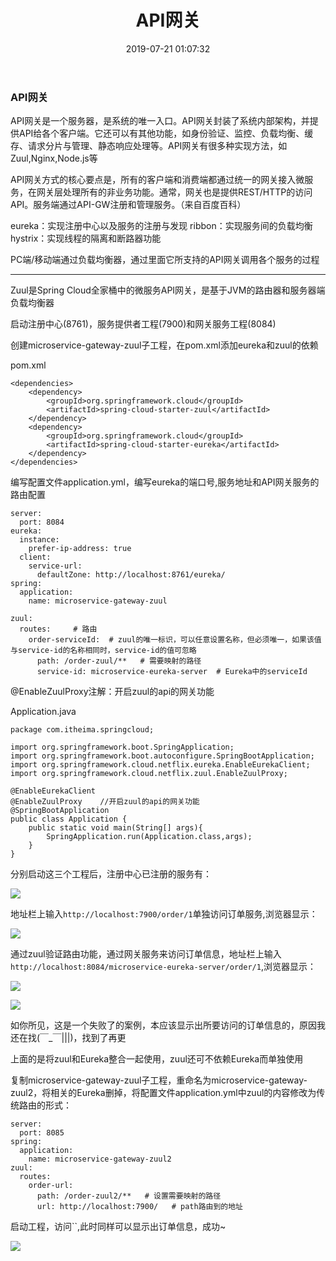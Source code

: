 ﻿---
title: API网关
categories: 微服务架构
date: 2019-07-21 01:07:32
tags:
  - 微服务架构
---

### API网关

API网关是一个服务器，是系统的唯一入口。API网关封装了系统内部架构，并提供API给各个客户端。它还可以有其他功能，如身份验证、监控、负载均衡、缓存、请求分片与管理、静态响应处理等。API网关有很多种实现方法，如Zuul,Nginx,Node.js等

API网关方式的核心要点是，所有的客户端和消费端都通过统一的网关接入微服务，在网关层处理所有的非业务功能。通常，网关也是提供REST/HTTP的访问API。服务端通过API-GW注册和管理服务。（来自百度百科）

eureka：实现注册中心以及服务的注册与发现
ribbon：实现服务间的负载均衡
hystrix：实现线程的隔离和断路器功能

PC端/移动端通过负载均衡器，通过里面它所支持的API网关调用各个服务的过程

---

Zuul是Spring Cloud全家桶中的微服务API网关，是基于JVM的路由器和服务器端负载均衡器

启动注册中心(8761)，服务提供者工程(7900)和网关服务工程(8084)

创建microservice-gateway-zuul子工程，在pom.xml添加eureka和zuul的依赖

pom.xml
```
<dependencies>
    <dependency>
        <groupId>org.springframework.cloud</groupId>
        <artifactId>spring-cloud-starter-zuul</artifactId>
    </dependency>
    <dependency>
        <groupId>org.springframework.cloud</groupId>
        <artifactId>spring-cloud-starter-eureka</artifactId>
    </dependency>
</dependencies>
```

编写配置文件application.yml，编写eureka的端口号,服务地址和API网关服务的路由配置
```
server:
  port: 8084
eureka:
  instance:
    prefer-ip-address: true
  client:
    service-url:
      defaultZone: http://localhost:8761/eureka/
spring:
  application:
    name: microservice-gateway-zuul

zuul:
  routes:     # 路由
    order-serviceId:  # zuul的唯一标识，可以任意设置名称，但必须唯一，如果该值与service-id的名称相同时，service-id的值可忽略
      path: /order-zuul/**   # 需要映射的路径
      service-id: microservice-eureka-server  # Eureka中的serviceId
```

@EnableZuulProxy注解：开启zuul的api的网关功能

Application.java
```
package com.itheima.springcloud;

import org.springframework.boot.SpringApplication;
import org.springframework.boot.autoconfigure.SpringBootApplication;
import org.springframework.cloud.netflix.eureka.EnableEurekaClient;
import org.springframework.cloud.netflix.zuul.EnableZuulProxy;

@EnableEurekaClient
@EnableZuulProxy    //开启zuul的api的网关功能
@SpringBootApplication
public class Application {
    public static void main(String[] args){
        SpringApplication.run(Application.class,args);
    }
}
```

分别启动这三个工程后，注册中心已注册的服务有：

![](http://chenchen7.oss-cn-shanghai.aliyuncs.com/20190720225812.PNG)

地址栏上输入`http://localhost:7900/order/1`单独访问订单服务,浏览器显示：

![](http://chenchen7.oss-cn-shanghai.aliyuncs.com/20190720225827.PNG)

通过zuul验证路由功能，通过网关服务来访问订单信息，地址栏上输入`http://localhost:8084/microservice-eureka-server/order/1`,浏览器显示：

![](http://chenchen7.oss-cn-shanghai.aliyuncs.com/20190720225837.PNG)

![](http://chenchen7.oss-cn-shanghai.aliyuncs.com/20190720225853.PNG)

如你所见，这是一个失败了的案例，本应该显示出所要访问的订单信息的，原因我还在找(￣_￣|||)，找到了再更

上面的是将zuul和Eureka整合一起使用，zuul还可不依赖Eureka而单独使用

复制microservice-gateway-zuul子工程，重命名为microservice-gateway-zuul2，将相关的Eureka删掉，将配置文件application.yml中zuul的内容修改为传统路由的形式：
```
server:
  port: 8085
spring:
  application:
    name: microservice-gateway-zuul2
zuul:
  routes:
    order-url:
      path: /order-zuul2/**   # 设置需要映射的路径
      url: http://localhost:7900/   # path路由到的地址
```

启动工程，访问``,此时同样可以显示出订单信息，成功~

![](http://chenchen7.oss-cn-shanghai.aliyuncs.com/20190720225952.PNG)

